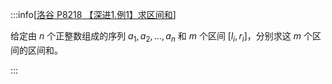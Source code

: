 :::info[[洛谷 P8218 【深进1.例1】求区间和](https://www.luogu.com.cn/problem/P8218)]

给定由 $n$ 个正整数组成的序列 $a_1, a_2, \dots, a_n$ 和 $m$ 个区间 $[l_i,r_i]$，分别求这 $m$ 个区间的区间和。

:::
